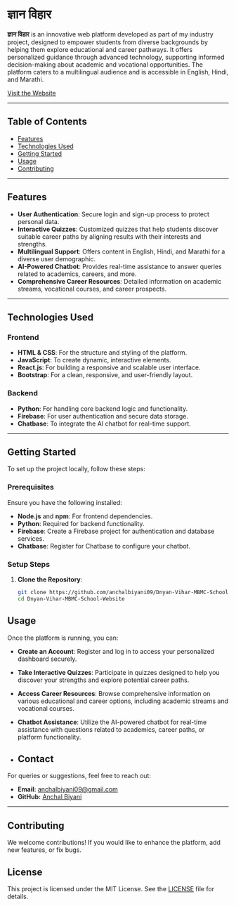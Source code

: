 # ज्ञान विहार 

**ज्ञान विहार** is an innovative web platform developed as part of my industry project, designed to empower students from diverse backgrounds by helping them explore educational and career pathways. It offers personalized guidance through advanced technology, supporting informed decision-making about academic and vocational opportunities. The platform caters to a multilingual audience and is accessible in English, Hindi, and Marathi.


[Visit the Website](https://dnyanvihar.netlify.app/)

---

## Table of Contents

- [Features](#features)
- [Technologies Used](#technologies-used)
- [Getting Started](#getting-started)
- [Usage](#usage)
- [Contributing](#contributing)


---

## Features

- **User Authentication**: Secure login and sign-up process to protect personal data.
- **Interactive Quizzes**: Customized quizzes that help students discover suitable career paths by aligning results with their interests and strengths.
- **Multilingual Support**: Offers content in English, Hindi, and Marathi for a diverse user demographic.
- **AI-Powered Chatbot**: Provides real-time assistance to answer queries related to academics, careers, and more.
- **Comprehensive Career Resources**: Detailed information on academic streams, vocational courses, and career prospects.

---

## Technologies Used

### Frontend

- **HTML & CSS**: For the structure and styling of the platform.
- **JavaScript**: To create dynamic, interactive elements.
- **React.js**: For building a responsive and scalable user interface.
- **Bootstrap**: For a clean, responsive, and user-friendly layout.

### Backend

- **Python**: For handling core backend logic and functionality.
- **Firebase**: For user authentication and secure data storage.
- **Chatbase**: To integrate the AI chatbot for real-time support.

---

## Getting Started

To set up the project locally, follow these steps:

### Prerequisites

Ensure you have the following installed:

- **Node.js** and **npm**: For frontend dependencies.
- **Python**: Required for backend functionality.
- **Firebase**: Create a Firebase project for authentication and database services.
- **Chatbase**: Register for Chatbase to configure your chatbot.

### Setup Steps

1. **Clone the Repository**:  
   ```bash
   git clone https://github.com/anchalbiyani09/Dnyan-Vihar-MBMC-School-Website.git
   cd Dnyan-Vihar-MBMC-School-Website


## Usage

Once the platform is running, you can:

- **Create an Account**: Register and log in to access your personalized dashboard securely.
- **Take Interactive Quizzes**: Participate in quizzes designed to help you discover your strengths and explore potential career paths.
- **Access Career Resources**: Browse comprehensive information on various educational and career options, including academic streams and vocational courses.
- **Chatbot Assistance**: Utilize the AI-powered chatbot for real-time assistance with questions related to academics, career paths, or platform functionality.

- ## **Contact**
For queries or suggestions, feel free to reach out:
- **Email:** [anchalbiyani09@gmail.com](mailto:anchalbiyani09@gmail.com)  
- **GitHub:** [Anchal Biyani](https://github.com/anchalbiyani09)

---


## Contributing

We welcome contributions! If you would like to enhance the platform, add new features, or fix bugs.

## License

This project is licensed under the MIT License. See the [LICENSE](./LICENSE) file for details.
